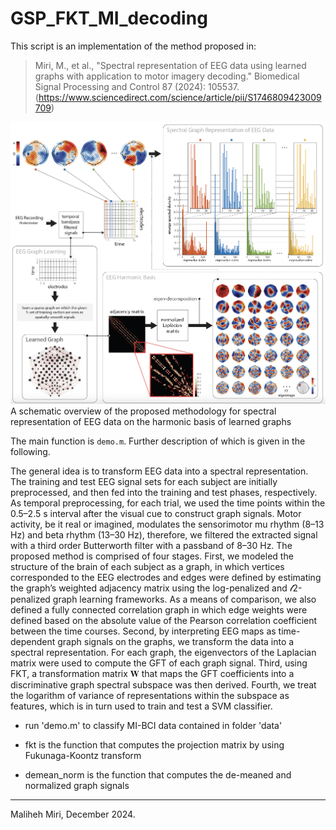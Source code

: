 # GSP_FKT_MI_decoding

 This script is an implementation of the method proposed in:
 
 > Miri, M., et al., "Spectral representation of EEG data using learned graphs with application to motor imagery decoding." Biomedical Signal Processing and Control 87 (2024): 105537.   (https://www.sciencedirect.com/science/article/pii/S1746809423009709)


![A schematic overview of the proposed methodology for spectral representation of EEG data on the harmonic basis of learned graphs](figs/overview.jpg?raw=true)
A schematic overview of the proposed methodology for spectral representation of EEG data on the harmonic basis of learned graphs

The main function is `demo.m`. Further description of which is given in the following. 

The general idea is to transform EEG data into a spectral representation. The training and test EEG signal sets for each subject are initially preprocessed, and then fed into the training and test phases, respectively. As temporal preprocessing, for each trial, we used the time points within the 0.5–2.5 s interval after the visual cue to construct graph signals. Motor activity, be it real or imagined, modulates the sensorimotor mu rhythm (8–13 Hz) and beta rhythm (13–30 Hz), therefore, we filtered the extracted signal with a third order Butterworth filter with a passband of 8–30 Hz.
The proposed method is comprised of four stages. First, we modeled the structure of the brain of each subject as a graph, in which vertices corresponded to the EEG electrodes and edges were defined by estimating the graph’s weighted adjacency matrix using the log-penalized and 𝓁2-penalized graph learning frameworks. As a means of comparison, we also defined a fully connected correlation graph in which edge weights were defined based on the absolute value of the Pearson correlation coefficient between the time courses. Second, by interpreting EEG maps as time-dependent graph signals on the graphs, we transform the data into a spectral representation. For each graph, the eigenvectors of the Laplacian matrix were used to compute the GFT of each graph signal. Third, using FKT, a transformation matrix 𝐖 that maps the GFT coefficients into a discriminative graph spectral subspace was then derived. Fourth, we treat the logarithm of variance of representations within the subspace as features, which is in turn used to train and test a SVM classifier.



- run 'demo.m' to classify MI-BCI data contained in folder 'data' 

- fkt is the function that computes the projection matrix by using Fukunaga-Koontz transform

- demean_norm is the function that computes the de-meaned and normalized graph signals 


-------------------------------------------------------------------------------------------------------------------------------------------------------
 Maliheh Miri, December 2024.

